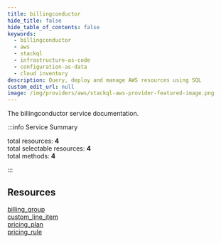 ```yaml
---
title: billingconductor
hide_title: false
hide_table_of_contents: false
keywords:
  - billingconductor
  - aws
  - stackql
  - infrastructure-as-code
  - configuration-as-data
  - cloud inventory
description: Query, deploy and manage AWS resources using SQL
custom_edit_url: null
image: /img/providers/aws/stackql-aws-provider-featured-image.png
---
```


The billingconductor service documentation.

:::info Service Summary

<div class="row">
<div class="providerDocColumn">
<span>total resources:&nbsp;<b>4</b></span><br />
<span>total selectable resources:&nbsp;<b>4</b></span><br />
<span>total methods:&nbsp;<b>4</b></span><br />
</div>
</div>

:::

## Resources
<div class="row">
<div class="providerDocColumn">
<a href="/providers/aws/billingconductor/billing_group/">billing_group</a><br />
<a href="/providers/aws/billingconductor/custom_line_item/">custom_line_item</a>
</div>
<div class="providerDocColumn">
<a href="/providers/aws/billingconductor/pricing_plan/">pricing_plan</a><br />
<a href="/providers/aws/billingconductor/pricing_rule/">pricing_rule</a>
</div>
</div>